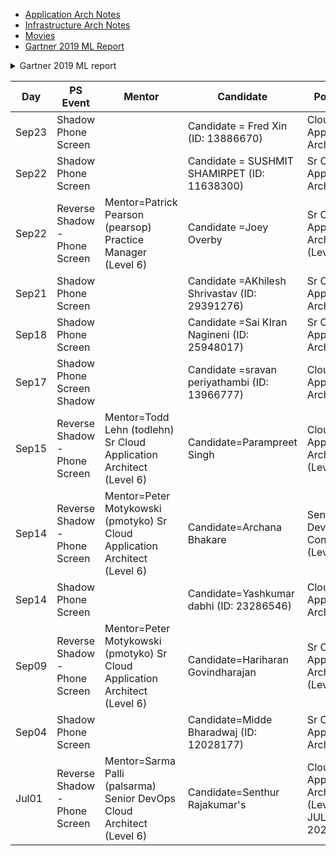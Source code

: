 
* [Application Arch Notes](App-Arch-README.md)
* [Infrastructure Arch Notes](INFRA-README.md)
* [Movies](MOVIES-README.md)
* [Gartner 2019 ML Report](2019.feb.gartner.ML.AI.DS.2020.REPORT.pdf)

<details>
  <summary> Gartner 2019 ML report </summary>
</details>

Day | PS Event | Mentor | Candidate |  Position
----|-----------|------|-----------|------------
Sep23 | Shadow Phone Screen | |Candidate = Fred Xin (ID: 13886670)  | Cloud Application Architect
Sep22 | Shadow Phone Screen |  |Candidate = SUSHMIT SHAMIRPET (ID: 11638300) | Sr Cloud Application Architect
Sep22 | Reverse Shadow - Phone Screen | Mentor=Patrick Pearson (pearsop) Practice Manager (Level 6)  | Candidate =Joey Overby | Sr Cloud Application Architect (Level 6)  
Sep21 | Shadow Phone Screen |  |Candidate =AKhilesh Shrivastav (ID: 29391276) | Sr Cloud Application Architect
Sep18 | Shadow Phone Screen |  |Candidate =Sai KIran Nagineni (ID: 25948017) | Sr Cloud Application Architect
Sep17 | Shadow Phone Screen Shadow |  |Candidate =sravan periyathambi (ID: 13966777) | Cloud Application Architect
Sep15 | Reverse Shadow - Phone Screen | Mentor=Todd Lehn (todlehn) Sr Cloud Application Architect (Level 6) | Candidate=Parampreet Singh | Cloud Application Architect (Level 5) ; 
Sep14 | Reverse Shadow - Phone Screen | Mentor=Peter Motykowski (pmotyko) Sr Cloud Application Architect (Level 6)  | Candidate=Archana Bhakare | Senior DevOps Consultant (Level 6) 
Sep14 | Shadow Phone Screen |  |Candidate=Yashkumar dabhi (ID: 23286546) | Cloud Application Architect
Sep09 | Reverse Shadow - Phone Screen | Mentor=Peter Motykowski (pmotyko) Sr Cloud Application Architect (Level 6)  | Candidate=Hariharan Govindharajan | Sr Cloud Application Architect (Level 6) 
Sep04 | Shadow Phone Screen | |Candidate=Midde Bharadwaj (ID: 12028177) | Sr Cloud Application Architect
Jul01 | Reverse Shadow - Phone Screen | Mentor=Sarma Palli (palsarma) Senior DevOps Cloud Architect (Level 6) | Candidate=Senthur Rajakumar's    | Cloud Application Architect (Level 5) ;  JULY 01, 2020   
